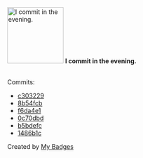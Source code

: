 <img src="https://my-badges.github.io/my-badges/evening-commits.png" alt="I commit in the evening." title="I commit in the evening." width="128">
<strong>I commit in the evening.</strong>
<br><br>

Commits:

- <a href="https://github.com/mmichie/dotfiles/commit/c3032294fdb580cd8a830034b3fca44f4492df9f">c303229</a>
- <a href="https://github.com/mmichie/dotfiles/commit/8b54fcbd83007953f2331ec3a99cba479c5a84e7">8b54fcb</a>
- <a href="https://github.com/mmichie/dotfiles/commit/f6da4e150405d341250b82f3ad3531d0eb7bb1b8">f6da4e1</a>
- <a href="https://github.com/mmichie/dotfiles/commit/0c70dbd0e9bc7d235e459916c23e14c1cff6ca09">0c70dbd</a>
- <a href="https://github.com/mmichie/huachuca/commit/b5bdefca9c3af9ed96597e5f2af0961f90045f99">b5bdefc</a>
- <a href="https://github.com/mmichie/huachuca/commit/1486b1c0082184abf21fa55801593eb125a97f56">1486b1c</a>


Created by <a href="https://github.com/my-badges/my-badges">My Badges</a>